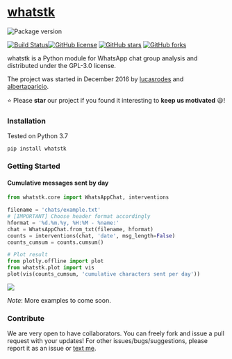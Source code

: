 # [whatstk](http://lucasrodes.github.io/whatstk)

![Package version](https://img.shields.io/badge/whatstk-v0.1.8-brightgreen.svg?style=for-the-badge)

[![Build Status](https://travis-ci.com/lucasrodes/whatstk.svg?branch=develop)](https://travis-ci.com/lucasrodes/whatstk)[![GitHub license](https://img.shields.io/github/license/lucasrodes/whatstk.svg)](https://github.com/baldassarreFe/lucasrodes/blob/master/LICENSE)
[![GitHub stars](https://img.shields.io/github/stars/lucasrodes/whatstk.svg)](https://github.com/lucasrodes/whatstk/stargazers)
[![GitHub forks](https://img.shields.io/github/forks/lucasrodes/whatstk.svg)](https://github.com/lucasrodes/whatstk/network)

whatstk is a Python module for WhatsApp chat group analysis and distributed under the GPL-3.0 license.

The project was started in December 2016 by [lucasrodes](https://github.com/lucasrodes) and [albertaparicio](https://github.com/albertaparicio).

:star: Please **star** our project if you found it interesting to **keep us motivated** :smiley:!

### Installation

Tested on Python 3.7

```
pip install whatstk
```

### Getting Started

#### Cumulative messages sent by day

```python
from whatstk.core import WhatsAppChat, interventions

filename = 'chats/example.txt'
# [IMPORTANT] Choose header format accordingly
hformat = '%d.%m.%y, %H:%M - %name:'
chat = WhatsAppChat.from_txt(filename, hformat)
counts = interventions(chat, 'date', msg_length=False)
counts_cumsum = counts.cumsum()

# Plot result
from plotly.offline import plot
from whatstk.plot import vis
plot(vis(counts_cumsum, 'cumulative characters sent per day'))
```
![](assets/example1.png)

*Note*: More examples to come soon.

### Contribute
We are very open to have collaborators. You can freely fork and issue a pull request with your updates!
For other issues/bugs/suggestions, please report it as an issue or [text me](mailto:lucasrg@kth.se).